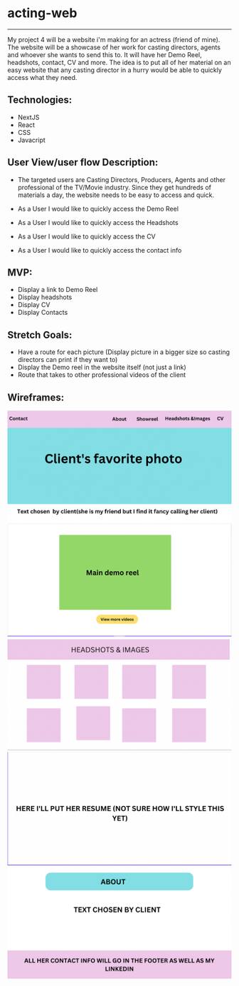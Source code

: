 # acting-web
---
My project 4 will be a website i'm making for an actress (friend of mine). The website will be a showcase of her work for casting directors, agents and whoever she wants to send this to. It will have her Demo Reel, headshots, contact, CV and more. The idea is to put all of her material on an easy website that any casting director in a hurry would be able to quickly access what they need.

## Technologies:

* NextJS
* React
* CSS
* Javacript

## User View/user flow Description:
* The targeted users are Casting Directors, Producers, Agents and other professional of the TV/Movie industry. Since they get hundreds of materials a day, the website needs to be easy to access and quick.

* As a User I would like to quickly access the Demo Reel
* As a User I would like to quickly access the Headshots 
* As a User I would like to quickly access the CV
* As a User I would like to quickly access the contact info

## MVP:

* Display a link to Demo Reel
* Display headshots
* Display CV
* Display Contacts

## Stretch Goals:

* Have a route for each picture (Display picture in a bigger size so casting directors can print if they want to)
* Display the Demo reel in the website itself (not just a link)
* Route that takes to other professional videos of the client 

## Wireframes:
<img src='/pictures/wf1.png'/>
<img src='/pictures/wf2.png'/>
<img src='/pictures/wf3.png'/>
<img src='/pictures/wf4.png'/>
<img src='/pictures/wf5.png'/>
